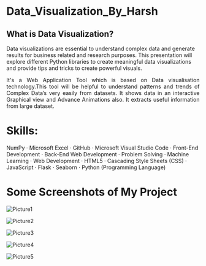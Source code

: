 # Data_Visualization_By_Harsh
<h2>What is Data Visualization?</h2>
<p>Data visualizations are essential to understand complex data and generate results for business related and research purposes. This presentation will explore different Python libraries to create meaningful data visualizations and provide tips and tricks to create powerful visuals. </p>

<p align="justify">It's a Web Application Tool which is based on Data visualisation technology.This tool will be helpful to understand patterns and trends of Complex Data’s very easily from datasets.
It shows data in an interactive Graphical view and Advance Animations also. It extracts useful information from large dataset. </p>

# Skills: 

NumPy · Microsoft Excel · GitHub · Microsoft Visual Studio Code · Front-End Development · Back-End Web Development · Problem Solving · Machine Learning · Web Development · HTML5 · Cascading Style Sheets (CSS) · JavaScript · Flask · Seaborn · Python (Programming Language)

# Some Screenshots of My Project

![Picture1](https://github.com/harshgithup/data_visualization_by_harsh/assets/116560172/ec22375e-d0eb-4c92-bc4c-c00ceb2cf8c4)

![Picture2](https://github.com/harshgithup/data_visualization_by_harsh/assets/116560172/ca724b39-2cfd-48a7-b257-8efcc0e6315a)

![Picture3](https://github.com/harshgithup/data_visualization_by_harsh/assets/116560172/ded64817-b9cf-480f-af01-ca1e001ae9f5)

![Picture4](https://github.com/harshgithup/data_visualization_by_harsh/assets/116560172/4856684d-7608-4be6-beb0-6a918da3ccc6)

![Picture5](https://github.com/harshgithup/data_visualization_by_harsh/assets/116560172/8b9eaf5a-96bd-4469-8ba2-06adaab0ffa3)
